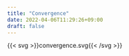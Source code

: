 ```yaml
---
title: "Convergence"
date: 2022-04-06T11:29:26+09:00
draft: false
---
```


{{< svg >}}convergence.svg{{< /svg >}}